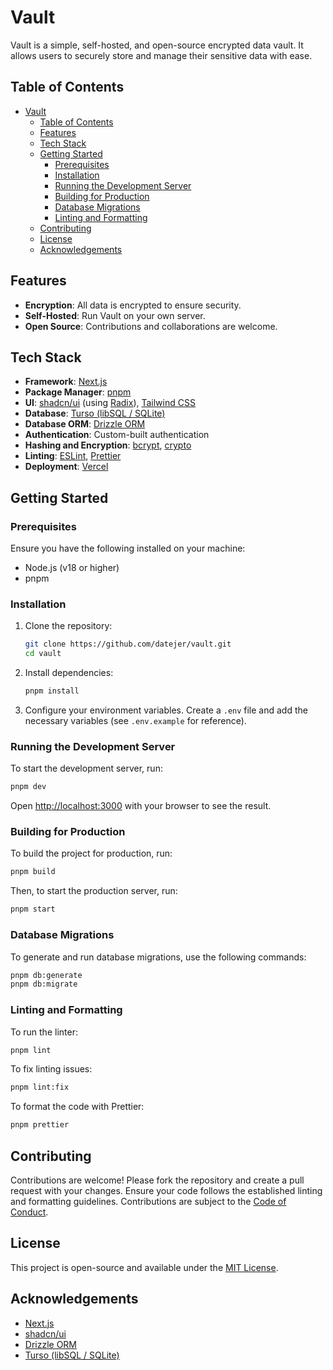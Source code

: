 # Vault

Vault is a simple, self-hosted, and open-source encrypted data vault. It allows users to securely store and manage their sensitive data with ease.

## Table of Contents

- [Vault](#vault)
  - [Table of Contents](#table-of-contents)
  - [Features](#features)
  - [Tech Stack](#tech-stack)
  - [Getting Started](#getting-started)
    - [Prerequisites](#prerequisites)
    - [Installation](#installation)
    - [Running the Development Server](#running-the-development-server)
    - [Building for Production](#building-for-production)
    - [Database Migrations](#database-migrations)
    - [Linting and Formatting](#linting-and-formatting)
  - [Contributing](#contributing)
  - [License](#license)
  - [Acknowledgements](#acknowledgements)

## Features

- **Encryption**: All data is encrypted to ensure security.
- **Self-Hosted**: Run Vault on your own server.
- **Open Source**: Contributions and collaborations are welcome.

## Tech Stack

- **Framework**: [Next.js](https://nextjs.org/)
- **Package Manager**: [pnpm](https://pnpm.io/)
- **UI**: [shadcn/ui](https://ui.shadcn.dev/) (using [Radix](https://www.radix-ui.com/)), [Tailwind CSS](https://tailwindcss.com/)
- **Database**: [Turso (libSQL / SQLite)](https://turso.tech/)
- **Database ORM**: [Drizzle ORM](https://github.com/drizzle-team/drizzle-orm)
- **Authentication**: Custom-built authentication
- **Hashing and Encryption**: [bcrypt](https://www.npmjs.com/package/bcrypt), [crypto](https://nodejs.org/api/crypto.html)
- **Linting**: [ESLint](https://eslint.org/), [Prettier](https://prettier.io/)
- **Deployment**: [Vercel](https://vercel.com/)

## Getting Started

### Prerequisites

Ensure you have the following installed on your machine:

- Node.js (v18 or higher)
- pnpm

### Installation

1. Clone the repository:

   ```sh
   git clone https://github.com/datejer/vault.git
   cd vault
   ```

2. Install dependencies:

   ```sh
   pnpm install
   ```

3. Configure your environment variables. Create a `.env` file and add the necessary variables (see `.env.example` for reference).

### Running the Development Server

To start the development server, run:

```sh
pnpm dev
```

Open [http://localhost:3000](http://localhost:3000) with your browser to see the result.

### Building for Production

To build the project for production, run:

```sh
pnpm build
```

Then, to start the production server, run:

```sh
pnpm start
```

### Database Migrations

To generate and run database migrations, use the following commands:

```sh
pnpm db:generate
pnpm db:migrate
```

### Linting and Formatting

To run the linter:

```sh
pnpm lint
```

To fix linting issues:

```sh
pnpm lint:fix
```

To format the code with Prettier:

```sh
pnpm prettier
```

## Contributing

Contributions are welcome! Please fork the repository and create a pull request with your changes. Ensure your code follows the established linting and formatting guidelines. Contributions are subject to the [Code of Conduct](CODE_OF_CONDUCT.md).

## License

This project is open-source and available under the [MIT License](LICENSE).

## Acknowledgements

- [Next.js](https://nextjs.org/)
- [shadcn/ui](https://ui.shadcn.dev/)
- [Drizzle ORM](https://github.com/drizzle-team/drizzle-orm)
- [Turso (libSQL / SQLite)](https://turso.tech/)
